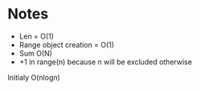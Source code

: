 # Notes

- Len = O(1)
- Range object creation = O(1)
- Sum O(N)
- +1 in range(n) because n will be excluded otherwise

Initialy O(nlogn)
